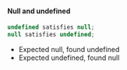 #### Null and undefined

```ts
undefined satisfies null;
null satisfies undefined;
```

- Expected null, found undefined
- Expected undefined, found null
